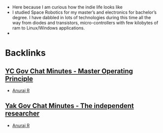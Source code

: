 - Here because I am curious how the indie life looks like
- I studied Space Robotics for my master’s and electronics for bachelor’s degree. I have dabbled in lots of technologies during this time all the way from diodes and transistors, micro-controllers with few kilobytes of ram to Linux/Windows applications.
- 

# Backlinks
## [YC Gov Chat Minutes - Master Operating Principle](<YC Gov Chat Minutes - Master Operating Principle.md>)
- [Anuraj R](<Anuraj R.md>)

## [Yak Gov Chat Minutes - The independent researcher](<Yak Gov Chat Minutes - The independent researcher.md>)
- [Anuraj R](<Anuraj R.md>)

